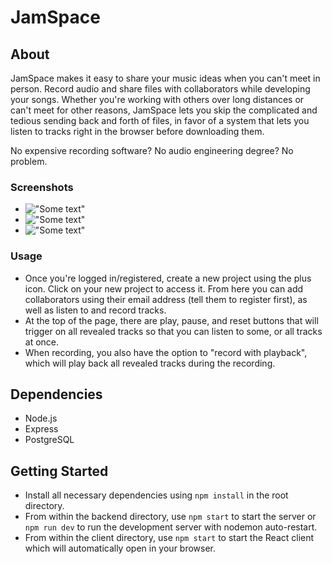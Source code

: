 # JamSpace

## About

JamSpace makes it easy to share your music ideas when you can't meet in person. Record audio and share files with collaborators while developing your songs. Whether you're working with others over long distances or can't meet for other reasons, JamSpace lets you skip the complicated and tedious sending back and forth of files, in favor of a system that lets you listen to tracks right in the browser before downloading them.

No expensive recording software? No audio engineering degree? No problem.

### Screenshots

- !["Some text"](https://github.com/zackorykelly/JamSpace)
- !["Some text"](https://github.com/zackorykelly/JamSpace)
- !["Some text"](https://github.com/zackorykelly/JamSpace)

### Usage

- Once you're logged in/registered, create a new project using the plus icon. Click on your new project to access it. From here you can add collaborators using their email address (tell them to register first), as well as listen to and record tracks.
- At the top of the page, there are play, pause, and reset buttons that will trigger on all revealed tracks so that you can listen to some, or all tracks at once.
- When recording, you also have the option to "record with playback", which will play back all revealed tracks during the recording.

## Dependencies

- Node.js
- Express
- PostgreSQL

## Getting Started

- Install all necessary dependencies using `npm install` in the root directory.
- From within the backend directory, use `npm start` to start the server or `npm run dev` to run the development server with nodemon auto-restart.
- From within the client directory, use `npm start` to start the React client which will automatically open in your browser.
